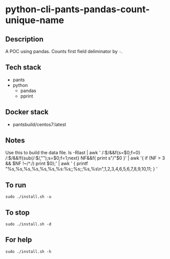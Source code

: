 # python-cli-pants-pandas-count-unique-name

## Description
A POC using pandas. Counts first field
deliminator by `-`.

## Tech stack
- pants
- python
  - pandas
  - pprint

## Docker stack
- pantsbuild/centos7:latest

## Notes
Use this to build the data file.
ls -Rlast | awk '
/:$/&&f{s=$0;f=0}
/:$/&&!f{sub(/:$/,"");s=$0;f=1;next}
NF&&f{ print s"/"$0 }' | awk '{ if (NF > 3 && $NF !~/^\./) print $0};' |  awk ' { printf "%s,%s,%s,%s,%s,%s,%s:%s;;%s;;%s,%s\n",$1,$2,$3,$4,$6,$5,$6,$7,$8,$9,$10,$11; } '

## To run
`sudo ./install.sh -u`

## To stop
`sudo ./install.sh -d`

## For help
`sudo ./install.sh -h`
